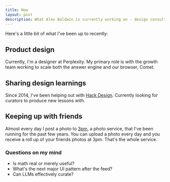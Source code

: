 ```yaml
---
title: Now
layout: post
description: What Alex Baldwin is currently working on - design consulting, sharing design learnings, and recent projects.
---
```


Here's a little bit of what I've been up to recently:

## Product design

Currently, I'm a designer at Perplexity. My primary role is with the growth team working to scale both the answer engine and our browser, Comet.

## Sharing design learnings

Since 2014, I've been helping out with [Hack Design](https://hackdesign.org). Currently looking for curators to produce new lessons with.

## Keeping up with friends

Almost every day I post a photo to [3pm](https://three.pm), a photo service, that I've been running for the past few years. You can upload a photo every day and you receive a roll up of your friends photos at 3pm. That's the whole service.

### Questions on my mind

- Is math real or merely useful?
- What's the next major UI pattern after the feed?
- Can LLMs effectively curate?
